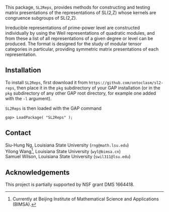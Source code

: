 This package, `SL2Reps`, provides methods for constructing and testing matrix
presentations of the representations of SL(2,Z) whose kernels are congruence subgroups of SL(2,Z).

Irreducible representations of prime-power level are constructed individually by using the Weil representations of quadratic modules, and from these a list of all representations of a given degree or level can be produced. The format is designed for the study of modular tensor categories in particular, providing
symmetric matrix presentations of each representation.

## Installation

To install `SL2Reps`, first download it from `https://github.com/ontoclasm/sl2-reps`, then place it in the `pkg`
subdirectory of your GAP installation (or in the `pkg` subdirectory of any other GAP
root directory, for example one added with the `-l` argument).

`SL2Reps` is then loaded with the GAP command

`gap> LoadPackage( "SL2Reps" );`

## Contact

Siu-Hung Ng, Louisiana State University (`rng@math.lsu.edu`)
<br> Yilong Wang[^1], Louisiana State University (`wyl@bimsa.cn`)
<br> Samuel Wilson, Louisiana State University (`swil311@lsu.edu`)

[^1]: Currently at Beijing Institute of Mathematical Science and Applications (BIMSA).

## Acknowledgements

This project is partially supported by NSF grant DMS 1664418.
